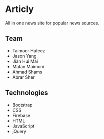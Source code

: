 # Articly
All in one news site for popular news sources.

## Team
- Taimoor Hafeez
- Jason Yang
- Jian Hui Mai
- Matan Maimoni
- Ahmad Shams
- Abrar Sher

## Technologies
- Bootstrap
- CSS
- Firebase
- HTML
- JavaScript
- jQuery
